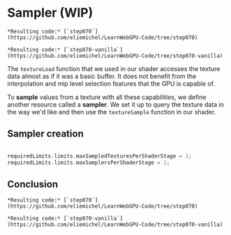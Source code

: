 Sampler (WIP)
=======

````{tab} With webgpu.hpp
*Resulting code:* [`step070`](https://github.com/eliemichel/LearnWebGPU-Code/tree/step070)
````

````{tab} Vanilla webgpu.h
*Resulting code:* [`step070-vanilla`](https://github.com/eliemichel/LearnWebGPU-Code/tree/step070-vanilla)
````

The `textureLoad` function that we used in our shader accesses the texture data almost as if it was a basic buffer. It does not benefit from the interpolation and mip level selection features that the GPU is capable of.

To **sample** values from a texture with all these capabilities, we define another resource called a **sampler**. We set it up to query the texture data in the way we'd like and then use the `textureSample` function in our shader.

Sampler creation
----------------

```C++

```

```C++
requiredLimits.limits.maxSampledTexturesPerShaderStage = 1;
requiredLimits.limits.maxSamplersPerShaderStage = 1;
```

Conclusion
----------

````{tab} With webgpu.hpp
*Resulting code:* [`step070`](https://github.com/eliemichel/LearnWebGPU-Code/tree/step070)
````

````{tab} Vanilla webgpu.h
*Resulting code:* [`step070-vanilla`](https://github.com/eliemichel/LearnWebGPU-Code/tree/step070-vanilla)
````
